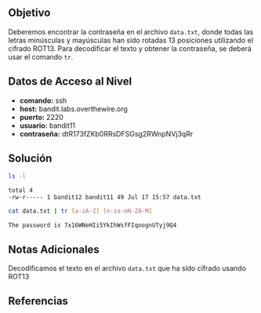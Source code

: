 ## Objetivo
Deberemos encontrar la contraseña en el archivo `data.txt`, donde todas las letras minúsculas y mayúsculas han sido rotadas 13 posiciones utilizando el cifrado ROT13. Para decodificar el texto y obtener la contraseña, se deberá usar el comando `tr`.

## Datos de Acceso al Nivel
- **comando:** ssh
- **host:** bandit.labs.overthewire.org
- **puerto:** 2220
- **usuario:** bandit11
- **contraseña:** dtR173fZKb0RRsDFSGsg2RWnpNVj3qRr

## Solución
```bash
ls -l
```
```text
total 4
-rw-r----- 1 bandit12 bandit11 49 Jul 17 15:57 data.txt
```
```bash
cat data.txt | tr [a-zA-Z] [n-za-mN-ZA-M]
```
```text
The password is 7x16WNeHIi5YkIhWsfFIqoognUTyj9Q4
```

## Notas Adicionales
Decodificamos el texto en el archivo `data.txt` que ha sido cifrado usando ROT13

## Referencias